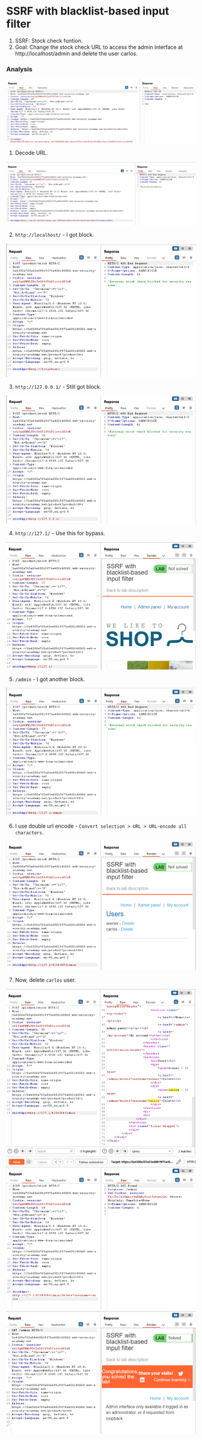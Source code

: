# SSRF with blacklist-based input filter

1. SSRF: Stock check funtion.
2. Goal: Change the stock check URL to access the admin interface at http://localhost/admin and delete the user carlos.

### Analysis

![](ssrf-1.1.png)

1. Decode URL. 

![](ssrf-1.2.png)

2. `http://localhost/` - I got block.

![](ssrf-1.3.png)

3. `http://127.0.0.1/` - Still got block.

![](ssrf-1.4.png)

4. `http://127.1/` - Use this for bypass.

![](ssrf-1.5.png)

5. `/admin` - I got another block. 

![](ssrf-1.6.png)

6. I use double url encode - `Convert selection > URL > URL-encode all characters`.

![](ssrf-1.7.png)

7. Now, delete `carlos` user.

![](ssrf-1.8.png)
![](ssrf-1.9.png)
![](ssrf-1.10.png)